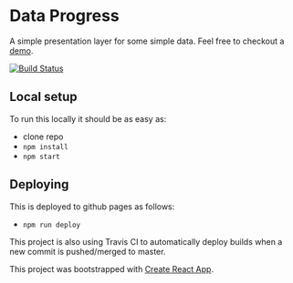 # Data Progress

A simple presentation layer for some simple data. Feel free to checkout a [demo](https://boykoc.github.io/data-progress/).

[![Build Status](https://travis-ci.org/boykoc/data-progress.svg?branch=master)](https://travis-ci.org/boykoc/data-progress)

## Local setup

To run this locally it should be as easy as:

* clone repo
* `npm install`
* `npm start`

## Deploying

This is deployed to github pages as follows:

* `npm run deploy`

This project is also using Travis CI to automatically deploy builds when a new commit is pushed/merged to master.

This project was bootstrapped with [Create React App](https://github.com/facebookincubator/create-react-app).
